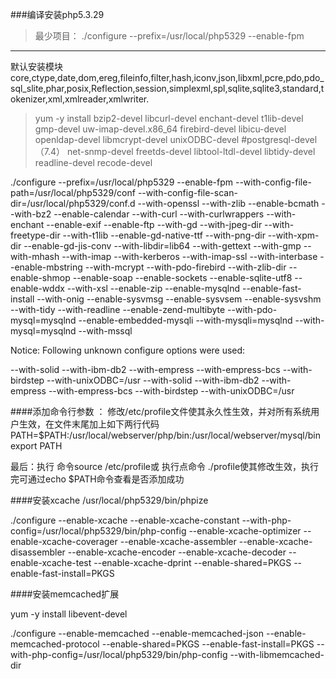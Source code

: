 ###编译安装php5.3.29
>最少项目： ./configure --prefix=/usr/local/php5329  --enable-fpm 
----- 
  默认安装模块  core,ctype,date,dom,ereg,fileinfo,filter,hash,iconv,json,libxml,pcre,pdo,pdo_sql_slite,phar,posix,Reflection,session,simplexml,spl,sqlite,sqlite3,standard,tokenizer,xml,xmlreader,xmlwriter.
  
> yum -y install bzip2-devel libcurl-devel enchant-devel t1lib-devel gmp-devel uw-imap-devel.x86_64  firebird-devel libicu-devel openldap-devel libmcrypt-devel unixODBC-devel  #postgresql-devel（7.4） net-snmp-devel freetds-devel
libtool-ltdl-devel libtidy-devel readline-devel recode-devel 

./configure --prefix=/usr/local/php5329 --enable-fpm --with-config-file-path=/usr/local/php5329/conf  --with-config-file-scan-dir=/usr/local/php5329/conf.d   --with-openssl  --with-zlib --enable-bcmath --with-bz2 --enable-calendar --with-curl --with-curlwrappers --with-enchant --enable-exif --enable-ftp --with-gd --with-jpeg-dir --with-freetype-dir --with-t1lib --enable-gd-native-ttf --with-png-dir --with-xpm-dir  --enable-gd-jis-conv --with-libdir=lib64 --with-gettext --with-gmp --with-mhash --with-imap --with-kerberos --with-imap-ssl --with-interbase --enable-mbstring  --with-mcrypt   --with-pdo-firebird  --with-zlib-dir --enable-shmop --enable-soap --enable-sockets  --enable-sqlite-utf8  --enable-wddx --with-xsl --enable-zip --enable-mysqlnd --enable-fast-install  --with-onig  --enable-sysvmsg --enable-sysvsem --enable-sysvshm --with-tidy --with-readline --enable-zend-multibyte --with-pdo-mysql=mysqlnd --enable-embedded-mysqli --with-mysqli=mysqlnd --with-mysql=mysqlnd --with-mssql


Notice: Following unknown configure options were used:

--with-solid
--with-ibm-db2
--with-empress
--with-empress-bcs
--with-birdstep
--with-unixODBC=/usr
--with-solid
--with-ibm-db2
--with-empress
--with-empress-bcs
--with-birdstep
--with-unixODBC=/usr



####添加命令行参数 ：
修改/etc/profile文件使其永久性生效，并对所有系统用户生效，在文件末尾加上如下两行代码
PATH=$PATH:/usr/local/webserver/php/bin:/usr/local/webserver/mysql/bin
export PATH

最后：执行 命令source /etc/profile或 执行点命令 ./profile使其修改生效，执行完可通过echo $PATH命令查看是否添加成功


####安装xcache
/usr/local/php5329/bin/phpize

./configure --enable-xcache --enable-xcache-constant --with-php-config=/usr/local/php5329/bin/php-config --enable-xcache-optimizer --enable-xcache-coverager --enable-xcache-assembler  --enable-xcache-disassembler --enable-xcache-encoder --enable-xcache-decoder --enable-xcache-test --enable-xcache-dprint --enable-shared=PKGS --enable-fast-install=PKGS 

####安装memcached扩展

yum -y install libevent-devel

./configure --enable-memcached  --enable-memcached-json   --enable-memcached-protocol --enable-shared=PKGS --enable-fast-install=PKGS --with-php-config=/usr/local/php5329/bin/php-config --with-libmemcached-dir





